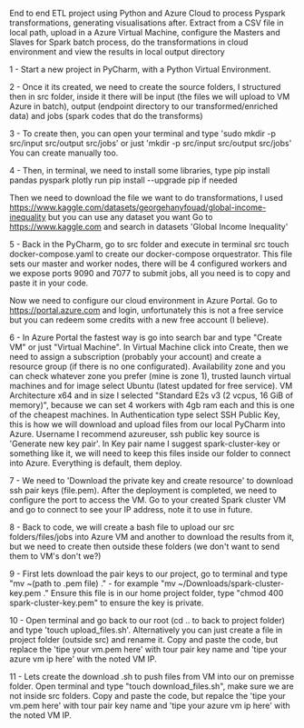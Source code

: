 End to end ETL project using Python and Azure Cloud to process Pyspark transformations, generating visualisations after. Extract from a CSV file in local path, upload in a Azure Virtual Machine, configure the Masters and Slaves for Spark batch process, do the transformations in cloud environment and view the results in local output directory

1 - Start a new project in PyCharm, with a Python Virtual Environment. 

2 - Once it its created, we need to create the source folders, I structured then in src folder, inside it there will be input (the files we will upload to VM Azure in batch), output (endpoint directory to our transformed/enriched data) and jobs (spark codes that do the transforms)

3 - To create then, you can open your terminal and type 'sudo mkdir -p src/input src/output src/jobs' or just 'mkdir -p src/input src/output src/jobs'
You can create manually too.

4 - Then, in terminal, we need to install some libraries, type pip install pandas pyspark plotly
run pip install --upgrade pip if needed

Then we need to download the file we want to do transformations, I used https://www.kaggle.com/datasets/georgehanyfouad/global-income-inequality but you can use any dataset you want
Go to https://www.kaggle.com and search in datasets 'Global Income Inequality'

5 - Back in the PyCharm, go to src folder and execute in terminal src touch docker-compose.yaml to create our docker-compose orquestrator. This file sets our master and worker nodes, there will be 4 configured workers and we expose ports 9090 and 7077 to submit jobs, all you need is to copy and paste it in your code. 

Now we need to configure our cloud environment in Azure Portal. Go to https://portal.azure.com and login, unfortunately this is not a free service but you can redeem some credits with a new free account (I believe).

6 - In Azure Portal the fastest way is go into search bar and type "Create VM" or just "Virtual Machine". In Virtual Machine click into Create, then we need to assign a subscription (probably your account) and create a resource group (if there is no one configurated). Availability zone and you can check whatever zone you prefer (mine is zone 1), trusted launch virtual machines and for image select Ubuntu (latest updated for free service). VM Architecture x64 and in size I selected "Standard E2s v3 (2 vcpus, 16 GiB of memory)", because we can set 4 workers with 4gb ram each and this is one of the cheapest machines.
In Authentication type select SSH Public Key, this is how we will download and upload files from our local PyCharm into Azure. Username I recommend azureuser, ssh public key source is 'Generate new key pair'.
In Key pair name I suggest spark-cluster-key or something like it, we will need to keep this files inside our folder to connect into Azure. Everything is default, them deploy.

7 - We need to 'Download the private key and create resource' to download ssh pair keys (file.pem). After the deployment is completed, we need to configure the port to access the VM. Go to your created Spark cluster VM and go to connect to see your IP address, note it to use in future.

8 - Back to code, we will create a bash file to upload our src folders/files/jobs into Azure VM and another to download the results from it, but we need to create then outside these folders (we don't want to send them to VM's don't we?)

9 - First lets download the pair keys to our project, go to terminal and type "mv ~(path to .pem file) ." - for example "mv ~/Downloads/spark-cluster-key.pem ."
Ensure this file is in our home project folder, type "chmod 400 spark-cluster-key.pem" to ensure the key is private.

10 - Open terminal and go back to our root (cd .. to back to project folder) and type 'touch upload_files.sh'. Alternatively you can just create a file in project folder (outside src) and rename it.
Copy and paste the code, but replace the 'tipe your vm.pem here' with tour pair key name and 'tipe your azure vm ip here' with the noted VM IP.

11 - Lets create the download .sh to push files from VM into our on premisse folder. Open terminal and type "touch download_files.sh", make sure we are not inside src folders.
Copy and paste the code, but repalce the 'tipe your vm.pem here' with tour pair key name and 'tipe your azure vm ip here' with the noted VM IP.





 
